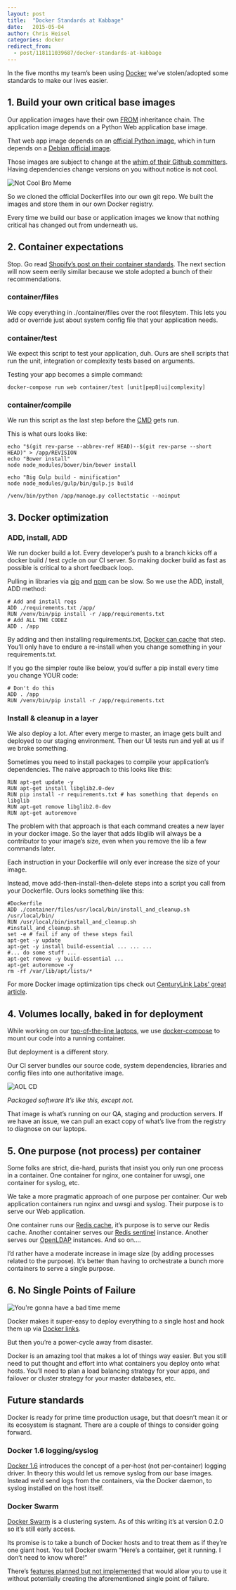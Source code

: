 ```yaml
---
layout: post
title:  "Docker Standards at Kabbage"
date:   2015-05-04
author: Chris Heisel
categories: docker
redirect_from:
  - post/118111039687/docker-standards-at-kabbage
---
```

In the five months my team’s been using [Docker](https://www.docker.com/) we’ve stolen/adopted some standards to make our lives easier.

## 1. Build your own critical base images
Our application images have their own [FROM](https://docs.docker.com/engine/reference/builder/#from) inheritance chain. The application image depends on a Python Web application base image.

That web app image depends on an [official Python image](https://hub.docker.com/_/python/), which in turn depends on a [Debian official image](https://hub.docker.com/_/debian/).

Those images are subject to change at the [whim of their Github committers](https://github.com/docker-library/python/commits/a467ae88510bf64dd4f35253d9a41af3b3cef7b6). Having dependencies change versions on you without notice is not cool.

![Not Cool Bro Meme](/images/2015-05-04-docker/notcoolbro.png)

So we cloned the official Dockerfiles into our own git repo. We built the images and store them in our own Docker registry.

Every time we build our base or application images we know that nothing critical has changed out from underneath us.

## 2. Container expectations
Stop. Go read [Shopify’s post on their container standards](https://engineering.shopify.com/17489060-docker-at-shopify-how-we-built-containers-that-power-over-100-000-online-shops). The next section will now seem eerily similar because we stole adopted a bunch of their recommendations.

### container/files
We copy everything in ./container/files over the root filesytem. This lets you add or override just about system config file that your application needs.

### container/test
We expect this script to test your application, duh. Ours are shell scripts that run the unit, integration or complexity tests based on arguments.

Testing your app becomes a simple command:

```
docker-compose run web container/test [unit|pep8|ui|complexity]
```

### container/compile
We run this script as the last step before the [CMD](https://docs.docker.com/engine/reference/builder/#cmd) gets run.

This is what ours looks like:

```
echo "$(git rev-parse --abbrev-ref HEAD)--$(git rev-parse --short HEAD)" > /app/REVISION
echo "Bower install"
node node_modules/bower/bin/bower install

echo "Big Gulp build - minification"
node node_modules/gulp/bin/gulp.js build

/venv/bin/python /app/manage.py collectstatic --noinput
```

## 3. Docker optimization

### ADD, install, ADD
We run docker build a lot. Every developer’s push to a branch kicks off a docker build / test cycle on our CI server. So making docker build as fast as possible is critical to a short feedback loop.

Pulling in libraries via [pip](https://pip.pypa.io/en/latest/) and [npm](https://www.npmjs.com/) can be slow. So we use the ADD, install, ADD method:

```
# Add and install reqs
ADD ./requirements.txt /app/
RUN /venv/bin/pip install -r /app/requirements.txt
# Add ALL THE CODEZ
ADD . /app
```

By adding and then installing requirements.txt, [Docker can cache](https://docs.docker.com/engine/userguide/eng-image/dockerfile_best-practices/) that step. You’ll only have to endure a re-install when you change something in your requirements.txt.

If you go the simpler route like below, you’d suffer a pip install every time you change YOUR code:

```
# Don't do this
ADD . /app
RUN /venv/bin/pip install -r /app/requirements.txt
```

### Install & cleanup in a layer
We also deploy a lot. After every merge to master, an image gets built and deployed to our staging environment. Then our UI tests run and yell at us if we broke something.

Sometimes you need to install packages to compile your application’s dependencies. The naive approach to this looks like this:

```
RUN apt-get update -y
RUN apt-get install libglib2.0-dev
RUN pip install -r requirements.txt # has something that depends on libglib
RUN apt-get remove libglib2.0-dev
RUN apt-get autoremove
```
The problem with that approach is that each command creates a new layer in your docker image. So the layer that adds libglib will always be a contributor to your image’s size, even when you remove the lib a few commands later.

Each instruction in your Dockerfile will only ever increase the size of your image.

Instead, move add-then-install-then-delete steps into a script you call from your Dockerfile. Ours looks something like this:

```
#Dockerfile
ADD ./container/files/usr/local/bin/install_and_cleanup.sh /usr/local/bin/
RUN /usr/local/bin/install_and_cleanup.sh
#install_and_cleanup.sh
set -e # fail if any of these steps fail
apt-get -y update
apt-get -y install build-essential ... ... ...
#... do some stuff ...
apt-get remove -y build-essential ...
apt-get autoremove -y
rm -rf /var/lib/apt/lists/*
```
For more Docker image optimization tips check out [CenturyLink Labs’ great article](https://www.ctl.io/developers/blog/post/optimizing-docker-images/).

## 4. Volumes locally, baked in for deployment
While working on our [top-of-the-line laptops](https://www.kabbageplatform.com/about-kabbage-platform/#section-work-at-kabbage), we use [docker-compose](https://docs.docker.com/compose/) to mount our code into a running container.

But deployment is a different story.

Our CI server bundles our source code, system dependencies, libraries and config files into one authoritative image.

![AOL CD](/images/2015-05-04-docker/aol.jpg)

_Packaged software It’s like this, except not._

That image is what’s running on our QA, staging and production servers. If we have an issue, we can pull an exact copy of what’s live from the registry to diagnose on our laptops.

## 5. One purpose (not process) per container
Some folks are strict, die-hard, purists that insist you only run one process in a container. One container for nginx, one container for uwsgi, one container for syslog, etc.

We take a more pragmatic approach of one purpose per container. Our web application containers run nginx and uwsgi and syslog. Their purpose is to serve our Web application.

One container runs our [Redis cache](http://redis.io/), it’s purpose is to serve our Redis cache. Another container serves our [Redis sentinel](http://redis.io/topics/sentinel) instance. Another serves our [OpenLDAP](http://www.openldap.org/) instances. And so on….

I’d rather have a moderate increase in image size (by adding processes related to the purpose). It’s better than having to orchestrate a bunch more containers to serve a single purpose.

## 6. No Single Points of Failure
![You're gonna have a bad time meme](/images/2015-05-04-docker/badtime.jpg)

Docker makes it super-easy to deploy everything to a single host and hook them up via [Docker links](https://docs.docker.com/engine/userguide/networking/default_network/dockerlinks/).

But then you’re a power-cycle away from disaster.

Docker is an amazing tool that makes a lot of things way easier. But you still need to put thought and effort into what containers you deploy onto what hosts. You’ll need to plan a load balancing strategy for your apps, and failover or cluster strategy for your master databases, etc.

## Future standards
Docker is ready for prime time production usage, but that doesn’t mean it or its ecosystem is stagnant. There are a couple of things to consider going forward.

### Docker 1.6 logging/syslog
[Docker 1.6](https://blog.docker.com/2015/04/docker-release-1-6/) introduces the concept of a per-host (not per-container) logging driver. In theory this would let us remove syslog from our base images. Instead we’d send logs from the containers, via the Docker daemon, to syslog installed on the host itself.

### Docker Swarm
[Docker Swarm](https://docs.docker.com/swarm/) is a clustering system. As of this writing it’s at version 0.2.0 so it’s still early access.

Its promise is to take a bunch of Docker hosts and to treat them as if they’re one giant host. You tell Docker swarm “Here’s a container, get it running. I don’t need to know where!”

There’s [features planned but not implemented](https://blog.docker.com/2015/02/scaling-docker-with-swarm/) that would allow you to use it without potentially creating the aforementioned single point of failure.
